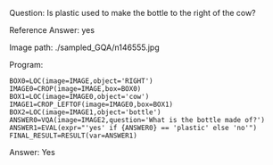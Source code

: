 Question: Is plastic used to make the bottle to the right of the cow?

Reference Answer: yes

Image path: ./sampled_GQA/n146555.jpg

Program:

```
BOX0=LOC(image=IMAGE,object='RIGHT')
IMAGE0=CROP(image=IMAGE,box=BOX0)
BOX1=LOC(image=IMAGE0,object='cow')
IMAGE1=CROP_LEFTOF(image=IMAGE0,box=BOX1)
BOX2=LOC(image=IMAGE1,object='bottle')
ANSWER0=VQA(image=IMAGE2,question='What is the bottle made of?')
ANSWER1=EVAL(expr="'yes' if {ANSWER0} == 'plastic' else 'no'")
FINAL_RESULT=RESULT(var=ANSWER1)
```
Answer: Yes

